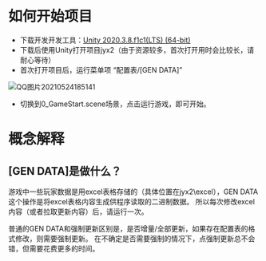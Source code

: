 # 如何开始项目

* 下载开发开发工具：[Unity 2020.3.8.f1c1(LTS) (64-bit)](https://unity.cn/releases/lts/2020#0b92326fa640)
* 下载后使用Unity打开项目jyx2（由于资源较多，首次打开用时会比较长，请耐心等待）
* 首次打开项目后，运行菜单项 “配置表/[GEN DATA]”

![QQ图片20210524185141](https://user-images.githubusercontent.com/7448857/119337176-18759080-bcc1-11eb-9e29-ed174e307cfd.png)

* 切换到0_GameStart.scene场景，点击运行游戏，即可开始。

# 概念解释

## [GEN DATA]是做什么？

游戏中一些玩家数据是用excel表格存储的（具体位置在jyx2\excel），GEN DATA这个操作是将excel表格内容生成供程序读取的二进制数据。
所以每次修改excel内容（或者拉取更新内容）后，请运行一次。

普通的GEN DATA和强制更新区别是，是否增量/全部更新，如果存在配置表的格式修改，则需要强制更新。
在不确定是否需要强制的情况下，点强制更新总不会错，但需要花费更多的时间。
